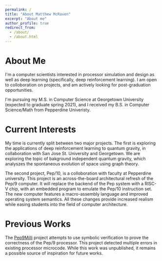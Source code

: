 ```yaml
---
permalink: /
title: "About Matthew McRaven"
excerpt: "About me"
author_profile: true
redirect_from: 
  - /about/
  - /about.html
---
```


About Me
=====
I'm a computer scientists interested in processor simulation and design as well as deep learning (specifically, deep reinforcement learning).
I am open to colloboration on projects, and am actively looking for post-graduation opportunities.

I'm pursuing my M.S. in Computer Science at Georgetown University (expected to graduate spring 2021), and I received my B.S. in Computer Science/Math from Pepperdine Univeristy.

Current Interests
=====
My time is currently split between two major projects.
The first is exploring the applications of deep reinforcement learning to quantum gravity, in collaboration with San Jose St. University and Georgetown.
We are exploring the topic of bakground independent quantum gravity, which analyszes the spontaneous evolution of space using graph theory.

The second project, Pep/10, is a colloboration with faculty at Pepperdine university.
This project is an across-the-board architectural refresh of the Pep/9 computer.
It will replace the backend of the Pep system with a RISC-V chip, with an embedded program to emulate the Pep/10 instruction set.
The new computer features a macro-assembly language and improved operating system semantics.
All these changes provide increased realism while easing students into the field of computer architecture.

Previous Works
=====
The [Pep9Milli](https://github.com/Matthew-McRaven/pep9milli) project attempts to use symbolic verification to prove the correctness of the Pep/9 processor.
This project detected multiple errors in existing processor microcode.
While this work was unpublished, it remains a possible source of inspiration for future works.

